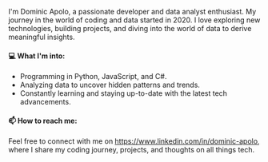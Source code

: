 I'm Dominic Apolo, a passionate developer and data analyst enthusiast. My journey in the world of coding and data started in 2020. I love exploring new technologies, building projects, and diving into the world of data to derive meaningful insights.

#### 💻 What I'm into:

- Programming in Python, JavaScript, and C#.
- Analyzing data to uncover hidden patterns and trends.
- Constantly learning and staying up-to-date with the latest tech advancements.


#### 📫 How to reach me:

Feel free to connect with me on https://www.linkedin.com/in/dominic-apolo, where I share my coding journey, projects, and thoughts on all things tech.
